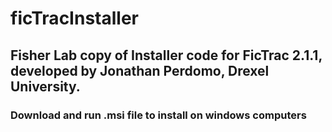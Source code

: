 # ficTracInstaller

## Fisher Lab copy of Installer code for FicTrac 2.1.1, developed by Jonathan Perdomo, Drexel University.  
### Download and run .msi file to install on windows computers
